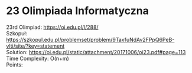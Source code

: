 # 23 Olimpiada Informatyczna
23rd Olimpiad: https://oi.edu.pl/l/288/ <br />
Szkopuł: https://szkopul.edu.pl/problemset/problem/9TaxfuNdAv2FPpQ6PeB-vlti/site/?key=statement <br />
Solution: https://oi.edu.pl/static/attachment/20171006/oi23.pdf#page=113 <br />
Time Complexity: O(n+m) <br />
Points: 